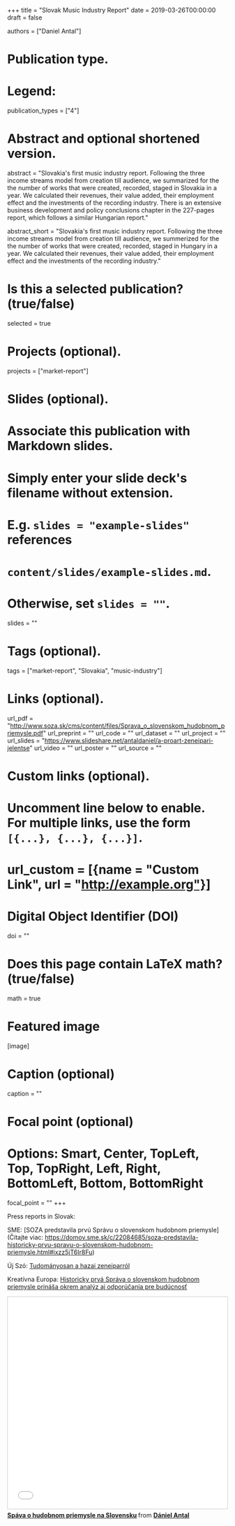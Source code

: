 +++
title = "Slovak Music Industry Report"
date = 2019-03-26T00:00:00
draft = false

authors = ["Daniel Antal"]

# Publication type.
# Legend:

publication_types = ["4"]

# Abstract and optional shortened version.
abstract = "Slovakia's first music industry report. Following the three income streams model from creation till audience, we summarized for the the number of works that were created, recorded, staged in Slovakia in a year. We calculated their revenues, their value added, their employment effect and the investments of the recording industry. There is an extensive business development and policy conclusions chapter in the 227-pages report, which follows a similar Hungarian report."

abstract_short = "Slovakia's first music industry report. Following the three income streams model from creation till audience, we summerized for the the number of works that were created, recorded, staged in Hungary in a year. We calculated their revenues, their value added, their employment effect and the investments of the recording industry."

# Is this a selected publication? (true/false)
selected = true

# Projects (optional).
projects = ["market-report"]

# Slides (optional).
#   Associate this publication with Markdown slides.
#   Simply enter your slide deck's filename without extension.
#   E.g. `slides = "example-slides"` references 
#   `content/slides/example-slides.md`.
#   Otherwise, set `slides = ""`.
slides = ""

# Tags (optional).
tags = ["market-report", "Slovakia", "music-industry"]

# Links (optional).
url_pdf = "http://www.soza.sk/cms/content/files/Sprava_o_slovenskom_hudobnom_priemysle.pdf"
url_preprint = ""
url_code = ""
url_dataset = ""
url_project = ""
url_slides = "https://www.slideshare.net/antaldaniel/a-proart-zeneipari-jelentse"
url_video = ""
url_poster = ""
url_source = ""

# Custom links (optional).
#   Uncomment line below to enable. For multiple links, use the form `[{...}, {...}, {...}]`.
# url_custom = [{name = "Custom Link", url = "http://example.org"}]

# Digital Object Identifier (DOI)
doi = ""

# Does this page contain LaTeX math? (true/false)
math = true

# Featured image
[image]
  # Caption (optional)
  caption = ""

  # Focal point (optional)
  # Options: Smart, Center, TopLeft, Top, TopRight, Left, Right, BottomLeft, Bottom, BottomRight
  focal_point = ""
+++

Press reports in Slovak:

SME: [SOZA predstavila prvú Správu o slovenskom hudobnom priemysle](Čítajte viac: https://domov.sme.sk/c/22084685/soza-predstavila-historicky-prvu-spravu-o-slovenskom-hudobnom-priemysle.html#ixzz5jT6Ir8Fu)

Új Szó: [Tudományosan a hazai zeneiparról](https://ujszo.com/kultura/tudomanyosan-a-hazai-zeneiparrol)


Kreatívna Europa: [Historicky prvá Správa o slovenskom hudobnom priemysle prináša okrem analýz aj odporúčania pre budúcnosť](http://www.cedslovakia.eu/clanky/sprava-o-slovenskom-hudobnom-priemysle)

<iframe src="//www.slideshare.net/slideshow/embed_code/key/86x5wKAlsIetxA" width="595" height="485" frameborder="0" marginwidth="0" marginheight="0" scrolling="no" style="border:1px solid #CCC; border-width:1px; margin-bottom:5px; max-width: 100%;" allowfullscreen> </iframe> <div style="margin-bottom:5px"> <strong> <a href="//www.slideshare.net/antaldaniel/spva-o-hudobnom-priemysle-na-slovensku-sharpe-2018" title="Spáva o hudobnom priemysle na Slovensku" target="_blank">Spáva o hudobnom priemysle na Slovensku</a> </strong> from <strong><a href="//www.slideshare.net/antaldaniel" target="_blank">Dániel Antal</a></strong> </div>
